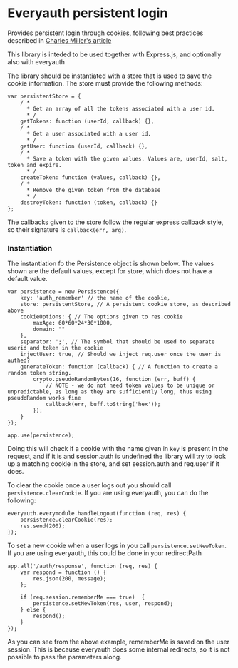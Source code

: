 # Everyauth persistent login

Provides persistent login through cookies, following best practices described in [Charles Miller's article](http://fishbowl.pastiche.org/2004/01/19/persistent_login_cookie_best_practice/)

This library is inteded to be used together with Express.js, and optionally also with everyauth

The library should be instantiated with a store that is used to save the cookie information. The store must provide the following methods:

	var persistentStore = {
		/ *
		  * Get an array of all the tokens associated with a user id. 
		  * /
		getTokens: function (userId, callback) {},
		/ *
		  *	Get a user associated with a user id.
		  * /
		getUser: function (userId, callback) {},
		/ *
		  *	Save a token with the given values. Values are, userId, salt, token and expire.
		  * /
		createToken: function (values, callback) {},
		/ *
		  * Remove the given token from the database
		  * /
		destroyToken: function (token, callback) {}
	};

The callbacks given to the store follow the regular express callback style, so their signature is `callback(err, arg)`.

### Instantiation
The instantiation fo the Persistence object is shown below. The values shown are the default values, except for store, which does not have a default value.

	var persistence = new Persistence({
		key: 'auth_remember' // the name of the cookie,
		store: persistentStore, // A persistent cookie store, as described above
		cookieOptions: { // The options given to res.cookie
			maxAge: 60*60*24*30*1000,
			domain: ""
		},
		separator: ';', // The symbol that should be used to separate userid and token in the cookie
		injectUser: true, // Should we inject req.user once the user is authed? 
		generateToken: function (callback) { // A function to create a random token string.
			crypto.pseudoRandomBytes(16, function (err, buff) {
				// NOTE - we do not need token values to be unique or unpredictable, as long as they are sufficiently long, thus using pseudoRandom works fine
				callback(err, buff.toString('hex'));
			});
		}
	});

	app.use(persistence);

Doing this will check if a cookie with the name given in `key` is present in the request, and if it is and session.auth is undefined the library will try to look up a matching cookie in the store, and set session.auth and req.user if it does.

To clear the cookie once a user logs out you should call `persistence.clearCookie`. If you are using everyauth, you can do the following:

	everyauth.everymodule.handleLogout(function (req, res) {
		persistence.clearCookie(res);
		res.send(200);
	});

To set a new cookie when a user logs in you call `persistence.setNewToken`. If you are using everyauth, this could be done in your redirectPath

	app.all('/auth/response', function (req, res) {
		var respond = function () {
			res.json(200, message);
		};

		if (req.session.rememberMe === true)  {
			persistence.setNewToken(res, user, respond);
		} else {
			respond();
		}
	});

As you can see from the above example, rememberMe is saved on the user session. This is because everyauth does some internal redirects, so it is not possible to pass the parameters along.
